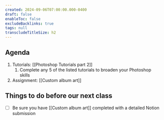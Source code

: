 ```yaml
---
created: 2024-09-06T07:00:00.000-0400
draft: false
enableToc: false
excludeBacklinks: true
tags: null
transcludeTitleSize: h2
---
```


## Agenda
1. Tutorials: [[Photoshop Tutorials part 2]]
	1. Complete any 5 of the listed tutorials to broaden your Photoshop skills
2. Assignment: [[Custom album art]]


## Things to do before our next class
- [ ] Be sure you have [[Custom album art]] completed with a detailed Notion submission